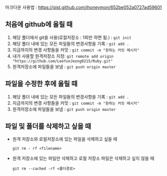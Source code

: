 마크다운 사용법 : https://gist.github.com/ihoneymon/652be052a0727ad59601

## 처음에 github에 올릴 때

1. 해당 폴더에서 git을 사용(로컬저장소 : 1회만 하면 됨.) :
  `git init`
2. 해당 폴더 내에 있는 모든 파일들의 변경사항을 기록 :
  `git add .`
3. 지금까지의 변경 사항들을 커밋 :
  `git commit -m "원하는 커밋 메시지"`
4. 내가 사용할 원격저장소 지정:
  `git remote add origin "https://github.com/LeeYunJeong0215/Ruby.git"`
5. 원격저장소에 파일들을 보냄 :
  `git push origin master`

## 파일을 수정한 후에 올릴 때
1. 해당 폴더 내에 있는 모든 파일들의 변경사항을 기록 :
  `git add .`
2. 지금까지의 변경 사항들을 커밋 :
  `git commit -m "원하는 커밋 메시지"`
3. 원격저장소에 파일들을 보냄 :
  `git push origin master`

## 파일 및  폴더를 삭제하고 싶을 때

* 원격 저장소와 로컬저장소에 있는 파일을 삭제하고 싶을 때

  `git rm - rf <filename>`

* 원격 저장소에 있는 파일만 삭제하고 로컬 저장소 파일은 삭제하고 싶지 않을 때

  `git rm --cached -rf <폴더경로>`

  ​